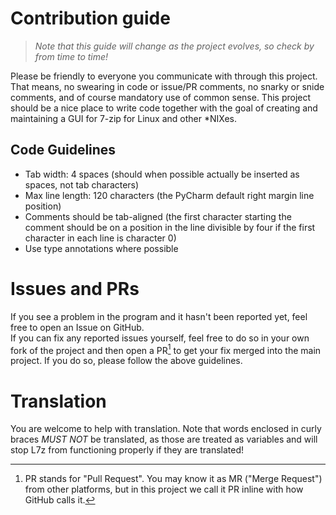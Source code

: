 # Contribution guide   
> *Note that this guide will change as the project evolves, so check by from time to time!*   

Please be friendly to everyone you communicate with through this project. That means, no swearing in code or issue/PR 
comments, no snarky or snide comments, and of course mandatory use of common sense. This project should be a nice place 
to write code together with the goal of creating and maintaining a GUI for 7-zip for Linux and other *NIXes.   

## Code Guidelines   
* Tab width: 4 spaces (should when possible actually be inserted as spaces, not tab characters)   
* Max line length: 120 characters (the PyCharm default right margin line position)   
* Comments should be tab-aligned (the first character starting the comment should be on a position in the line 
  divisible by four if the first character in each line is character 0)   
* Use type annotations where possible   

# Issues and PRs   
If you see a problem in the program and it hasn't been reported yet, feel free to open an Issue on GitHub.   
If you can fix any reported issues yourself, feel free to do so in your own fork of the project and then open a PR[^1] 
to get your fix merged into the main project. If you do so, please follow the above guidelines.   

# Translation
You are welcome to help with translation. Note that words enclosed in curly braces _MUST NOT_ be translated, as those 
are treated as variables and will stop L7z from functioning properly if they are translated!



[^1]: PR stands for "Pull Request". You may know it as MR ("Merge Request") from other platforms, but in this project 
we call it PR inline with how GitHub calls it.  
